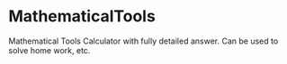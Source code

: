 # MathematicalTools
Mathematical Tools Calculator with fully detailed answer. Can be used to solve home work, etc.
